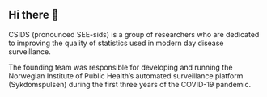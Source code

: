 ## Hi there 👋

CSIDS (pronounced SEE-sids) is a group of researchers who are dedicated to improving the quality of statistics used in modern day disease surveillance.

The founding team was responsible for developing and running the Norwegian Institute of Public Health’s automated surveillance platform (Sykdomspulsen) during the first three years of the COVID-19 pandemic.

